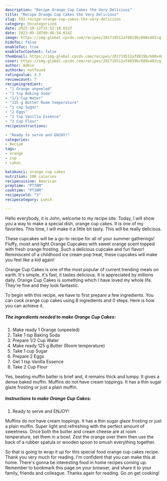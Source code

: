 ```yaml
---
description: "Recipe Orange Cup Cakes the Very Delicious"
title: "Recipe Orange Cup Cakes the Very Delicious"
slug: 592-recipe-orange-cup-cakes-the-very-delicious
category: Uncategorized
date: 2022-10-12T22:52:18.032Z
date: 2023-05-28T00:48:54.014Z
image: https://img-global.cpcdn.com/recipes/281719512af8819b/680x482cq70/orange-cup-cakes-recipe-main-photo.jpg
hideToc: false
enableToc: true
enableTocContent: false
thumbnail: https://img-global.cpcdn.com/recipes/281719512af8819b/680x482cq70/orange-cup-cakes-recipe-main-photo.jpg
cover: https://img-global.cpcdn.com/recipes/281719512af8819b/680x482cq70/orange-cup-cakes-recipe-main-photo.jpg
author: Admin
authorAv: notfound
ratingvalue: 4.3
reviewcount: 7
recipeingredient:
- "1 Orange unpeeled"
- "1 tsp Baking Soda"
- "1/2 Cup Water"
- "125 g Butter Room temperature"
- "1 cup Sugar"
- "2 Eggs"
- "1 tsp Vanilla Essence"
- "2 Cup Flour"
recipeinstructions:

- "Ready to serve and ENJOY!"
categories:
- Recipe
tags:
- orange
- cup
- cakes

katakunci: orange cup cakes 
nutrition: 106 calories
recipecuisine: American
preptime: "PT38M"
cooktime: "PT30M"
recipeyield: "3"
recipecategory: Lunch

---
```



Hello everybody, it is John, welcome to my recipe site. Today, I will show you a way to make a special dish, orange cup cakes. It is one of my favorites. This time, I will make it a little bit tasty. This will be really delicious.

These cupcakes will be a go-to recipe for all of your summer gatherings! Fluffy, moist and light Orange Cupcakes with sweet orange scent topped with fresh orange frosting. Such a delicious cupcake and fun flavor! Reminiscent of a childhood ice cream pop treat, these cupcakes will make you feel like a kid again!

Orange Cup Cakes is one of the most popular of current trending meals on earth. It's simple, it's fast, it tastes delicious. It is appreciated by millions daily. Orange Cup Cakes is something which I have loved my whole life. They're fine and they look fantastic.


To begin with this recipe, we have to first prepare a few ingredients. You can cook orange cup cakes using 8 ingredients and 0 steps. Here is how you can achieve it.

<!--inarticleads1-->

##### The ingredients needed to make Orange Cup Cakes:

1. Make ready 1 Orange (unpeeled)
1. Take 1 tsp Baking Soda
1. Prepare 1/2 Cup Water
1. Make ready 125 g Butter (Room temperature)
1. Take 1 cup Sugar
1. Prepare 2 Eggs
1. Get 1 tsp Vanilla Essence
1. Take 2 Cup Flour


Yes, beating muffin batter is brief and, it remains thick and lumpy. It gives a dense baked muffin. Muffins do not have cream toppings. It has a thin sugar glaze frosting or just a plain muffin. 

<!--inarticleads2-->

##### Instructions to make Orange Cup Cakes:


1. Ready to serve and ENJOY!

Muffins do not have cream toppings. It has a thin sugar glaze frosting or just a plain muffin. Super light and refreshing with the perfect amount of sweetness. Once both the butter and cream cheese are at room temperature, set them in a bowl. Zest the orange over them then use the back of a rubber spatula or wooden spoon to smush everything together. 

So that is going to wrap it up for this special food orange cup cakes recipe. Thank you very much for reading. I'm confident that you can make this at home. There's gonna be interesting food in home recipes coming up. Remember to bookmark this page on your browser, and share it to your family, friends and colleague. Thanks again for reading. Go on get cooking!
